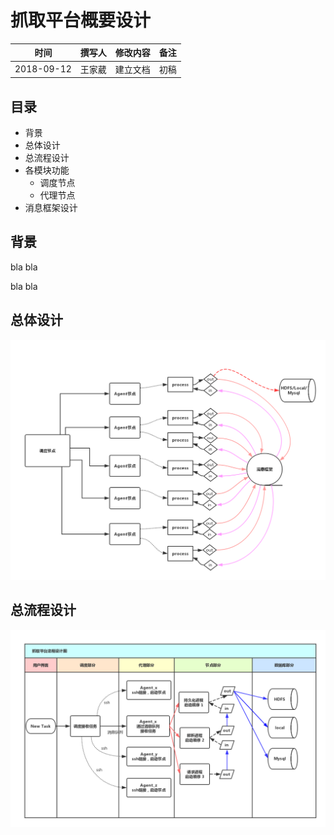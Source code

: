 # 抓取平台概要设计

|**时间**|**撰写人**|**修改内容**|**备注**|
|:-----:|:-------:|:---------:|:-----:|
|2018-09-12|王家葳|建立文档|初稿|

## 目录

- 背景
- 总体设计
- 总流程设计
- 各模块功能
	- 调度节点
	- 代理节点
- 消息框架设计


## 背景

bla bla

bla bla
## 总体设计

![总设计架构图][2]

## 总流程设计

![总流程图][1]





[1]: https://github.com/beforeuwait/spider_platform/blob/master/%E8%AE%BE%E8%AE%A1%E6%96%87%E6%A1%A3/%E6%8A%93%E5%8F%96%E5%B9%B3%E5%8F%B0%E6%B5%81%E7%A8%8B%E5%9B%BE.jpg?raw=true

[2]: https://github.com/beforeuwait/spider_platform/blob/master/%E8%AE%BE%E8%AE%A1%E6%96%87%E6%A1%A3/%E6%8A%93%E5%8F%96%E5%B9%B3%E5%8F%B0%E6%80%BB%E8%AE%BE%E8%AE%A1%E5%9B%BE09-12.jpg?raw=true